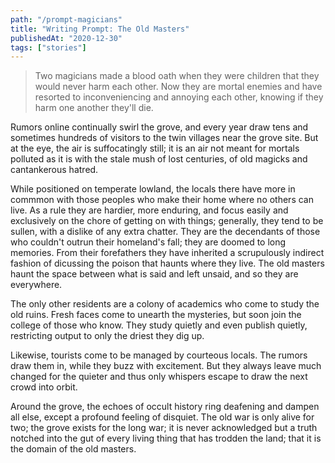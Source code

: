 ```yaml
---
path: "/prompt-magicians"
title: "Writing Prompt: The Old Masters"
publishedAt: "2020-12-30"
tags: ["stories"]
---
```


> Two magicians made a blood oath when they were children that they would never harm each other. Now they are mortal enemies and have resorted to inconveniencing and annoying each other, knowing if they harm one another they'll die.

Rumors online continually swirl the grove, and every year draw tens and sometimes hundreds of visitors to the twin villages near the grove site. But at the eye, the air is suffocatingly still; it is an air not meant for mortals polluted as it is with the stale mush of lost centuries, of old magicks and cantankerous hatred.

While positioned on temperate lowland, the locals there have more in commmon with those peoples who make their home where no others can live. As a rule they are hardier, more enduring, and focus easily and exclusively on the chore of getting on with things; generally, they tend to be sullen, with a dislike of any extra chatter. They are the decendants of those who couldn't outrun their homeland's fall; they are doomed to long memories. From their forefathers they have inherited a scrupulously indirect fashion of dicussing the poison that haunts where they live. The old masters haunt the space between what is said and left unsaid, and so they are everywhere.

The only other residents are a colony of academics who come to study the old ruins. Fresh faces come to unearth the mysteries, but soon join the college of those who know. They study quietly and even publish quietly, restricting output to only the driest they dig up.

Likewise, tourists come to be managed by courteous locals. The rumors draw them in, while they buzz with excitement. But they always leave much changed for the quieter and thus only whispers escape to draw the next crowd into orbit.

Around the grove, the echoes of occult history ring deafening and dampen all else, except a profound feeling of disquiet. The old war is only alive for two; the grove exists for the long war; it is never acknowledged but a truth notched into the gut of every living thing that has trodden the land; that it is the domain of the old masters.

